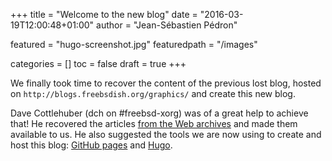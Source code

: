 +++
title = "Welcome to the new blog"
date = "2016-03-19T12:00:48+01:00"
author = "Jean-Sébastien Pédron"

featured = "hugo-screenshot.jpg"
featuredpath = "/images"

categories = []
toc = false
draft = true
+++

We finally took time to recover the content of the previous lost blog,
hosted on `http://blogs.freebsdish.org/graphics/` and create this new
blog.

<!--more-->

Dave Cottlehuber (dch on #freebsd-xorg) was of a great help
to achieve that! He recovered the articles [from the Web
archives](http://web.archive.org/web/20150905061215/http://blogs.freebsdish.org/graphics/)
and made them available to us. He also suggested the tools
we are now using to create and host this blog: [GitHub
pages](https://pages.github.com/) and [Hugo](http://gohugo.io/).

